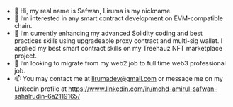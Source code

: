 - 👋 Hi, my real name is Safwan, Liruma is my nickname.
- 👀 I’m interested in any smart contract development on EVM-compatible chain.
- 🌱 I’m currently enhancing my advanced Solidity coding and best practices skills using upgradeable proxy contract and multi-sig wallet. I applied my best smart contract skills on my Treehauz NFT marketplace project.
- 💞️ I’m looking to migrate from my web2 job to full time web3 professional job.
- 📫 You may contact me at lirumadev@gmail.com or message me on my Linkedin profile at https://www.linkedin.com/in/mohd-amirul-safwan-sahalrudin-6a2119165/

<!---
lirumadev/lirumadev is a ✨ special ✨ repository because its `README.md` (this file) appears on your GitHub profile.
You can click the Preview link to take a look at your changes.
--->
